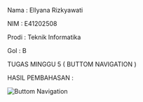 Nama  : Ellyana Rizkyawati

NIM   : E41202508

Prodi : Teknik Informatika

Gol   : B

TUGAS MINGGU 5 ( BUTTOM NAVIGATION )

HASIL PEMBAHASAN :

![Buttom Navigation](https://user-images.githubusercontent.com/80673338/137072933-56c45815-513a-4d47-bb9a-8a5a99e939e8.png)
